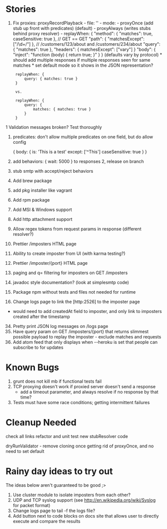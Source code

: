 Stories
=======
1. Fix proxies:
     proxyRecordPlayback
        - file: ''
        - mode:
            - proxyOnce (add stub up front with predicates) (default)
            - proxyAlways (writes stubs behind proxy resolver)
        - replayWhen:
            {
                "method": { "matches": true, caseSensitive: true }, // GET == GET
                "path": { "matchesExcept": ["/\d+/"] }, // /customers/123/about and /customers/234/about
                "query": { "matches": true },
                "headers": { matchesExcept": ["vary"] }
                "body": { "inject": "function (body) { return true; }" }
            } (defaults vary by protocol)
        * should add multiple responses if multiple responses seen for same matches
        * set default mode so it shows in the JSON representation?

        replayWhen: {
            query: { matches: true }
        }

        vs.

        replayWhen: {
            query: {
                matches: { matches: true }
            }
        }
1 Validation messages broken?  Test thoroughly
1. predicates: don't allow multiple predicates on one field, but do allow config

    {
        body: {
            is: 'This is a test'
            except: ['^This']
            caseSensitive: true
        }
    }

1. add behaviors: { wait: 5000 } to responses
2, release on branch
0. stub smtp with accept/reject behaviors
6. Add brew package
6. add pkg installer like vagrant
7. Add rpm package
8. Add MSI & Windows support
1. Add http attachment support
1. Allow regex tokens from request params in response (different resolver?)
21. Prettier /imposters HTML page
22. Ability to create imposter from UI (with karma testing?)
23. Prettier /imposter/{port} HTML page
27. paging and q= filtering for imposters on GET /imposters
30. javadoc style documentation? (look at simplesmtp code)
31. Package npm without tests and files not needed for runtime
33. Change logs page to link the [http:2526] to the imposter page
  - would need to add createdAt field to imposter, and only link to imposters created after the timestamp
34. Pretty print JSON log messages on /logs page
35. Have query param on GET /imposters/{port} that returns slimmest possible payload to replay the imposter
        - exclude matches and requests
38. Add atom feed that only displays when --heroku is set that people can subscribe to for updates

Known Bugs
==========
1. grunt does not kill mb if functional tests fail
2. TCP proxying doesn't work if proxied server doesn't send a response
   - add a timeout parameter, and always resolve if no response by that time?
3. Tests must have some race conditions; getting intermittent failures

Cleanup Needed
==============
check all links
refactor and unit test new stubResolver code

dryRunValidator - remove cloning once getting rid of proxyOnce, and no need to set default

Rainy day ideas to try out
=================================
The ideas below aren't guaranteed to be good ;>

1. Use cluster module to isolate imposters from each other?
2. UDP and TCP syslog support (see http://en.wikipedia.org/wiki/Syslog for packet format)
3. Change logs page to tail -f the logs file?
4. Add button next to code blocks on docs site that allows user to directly execute and compare the results
